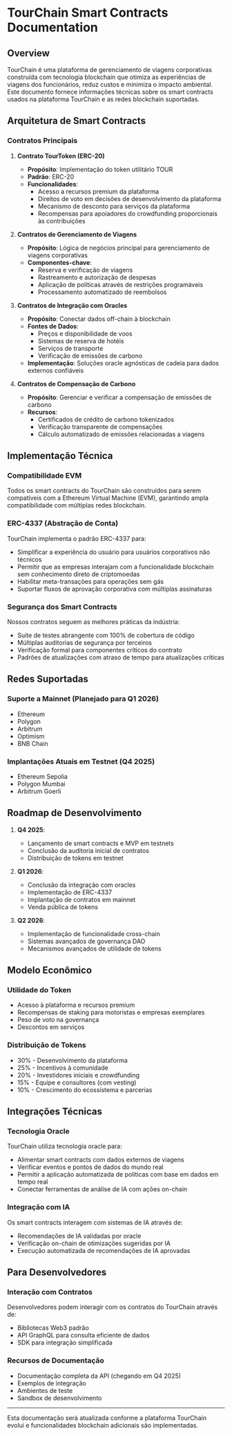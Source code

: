 # TourChain Smart Contracts Documentation

## Overview

TourChain é uma plataforma de gerenciamento de viagens corporativas construída com tecnologia blockchain que otimiza as experiências de viagens dos funcionários, reduz custos e minimiza o impacto ambiental. Este documento fornece informações técnicas sobre os smart contracts usados na plataforma TourChain e as redes blockchain suportadas.

## Arquitetura de Smart Contracts

### Contratos Principais

1. **Contrato TourToken (ERC-20)**
   - **Propósito**: Implementação do token utilitário TOUR
   - **Padrão**: ERC-20
   - **Funcionalidades**:
     - Acesso a recursos premium da plataforma
     - Direitos de voto em decisões de desenvolvimento da plataforma
     - Mecanismo de desconto para serviços da plataforma
     - Recompensas para apoiadores do crowdfunding proporcionais às contribuições

2. **Contratos de Gerenciamento de Viagens**
   - **Propósito**: Lógica de negócios principal para gerenciamento de viagens corporativas
   - **Componentes-chave**:
     - Reserva e verificação de viagens
     - Rastreamento e autorização de despesas
     - Aplicação de políticas através de restrições programáveis
     - Processamento automatizado de reembolsos

3. **Contratos de Integração com Oracles**
   - **Propósito**: Conectar dados off-chain à blockchain
   - **Fontes de Dados**:
     - Preços e disponibilidade de voos
     - Sistemas de reserva de hotéis
     - Serviços de transporte
     - Verificação de emissões de carbono
   - **Implementação**: Soluções oracle agnósticas de cadeia para dados externos confiáveis

4. **Contratos de Compensação de Carbono**
   - **Propósito**: Gerenciar e verificar a compensação de emissões de carbono
   - **Recursos**:
     - Certificados de crédito de carbono tokenizados
     - Verificação transparente de compensações
     - Cálculo automatizado de emissões relacionadas a viagens

## Implementação Técnica

### Compatibilidade EVM

Todos os smart contracts do TourChain são construídos para serem compatíveis com a Ethereum Virtual Machine (EVM), garantindo ampla compatibilidade com múltiplas redes blockchain.

### ERC-4337 (Abstração de Conta)

TourChain implementa o padrão ERC-4337 para:
- Simplificar a experiência do usuário para usuários corporativos não técnicos
- Permitir que as empresas interajam com a funcionalidade blockchain sem conhecimento direto de criptomoedas
- Habilitar meta-transações para operações sem gás
- Suportar fluxos de aprovação corporativa com múltiplas assinaturas

### Segurança dos Smart Contracts

Nossos contratos seguem as melhores práticas da indústria:
- Suite de testes abrangente com 100% de cobertura de código
- Múltiplas auditorias de segurança por terceiros
- Verificação formal para componentes críticos do contrato
- Padrões de atualizações com atraso de tempo para atualizações críticas

## Redes Suportadas

### Suporte a Mainnet (Planejado para Q1 2026)
- Ethereum
- Polygon
- Arbitrum
- Optimism
- BNB Chain

### Implantações Atuais em Testnet (Q4 2025)
- Ethereum Sepolia
- Polygon Mumbai
- Arbitrum Goerli

## Roadmap de Desenvolvimento

1. **Q4 2025**:
   - Lançamento de smart contracts e MVP em testnets
   - Conclusão da auditoria inicial de contratos
   - Distribuição de tokens em testnet

2. **Q1 2026**:
   - Conclusão da integração com oracles
   - Implementação de ERC-4337
   - Implantação de contratos em mainnet
   - Venda pública de tokens

3. **Q2 2026**:
   - Implementação de funcionalidade cross-chain
   - Sistemas avançados de governança DAO
   - Mecanismos avançados de utilidade de tokens

## Modelo Econômico

### Utilidade do Token
- Acesso à plataforma e recursos premium
- Recompensas de staking para motoristas e empresas exemplares
- Peso de voto na governança
- Descontos em serviços

### Distribuição de Tokens
- 30% - Desenvolvimento da plataforma
- 25% - Incentivos à comunidade
- 20% - Investidores iniciais e crowdfunding
- 15% - Equipe e consultores (com vesting)
- 10% - Crescimento do ecossistema e parcerias

## Integrações Técnicas

### Tecnologia Oracle
TourChain utiliza tecnologia oracle para:
- Alimentar smart contracts com dados externos de viagens
- Verificar eventos e pontos de dados do mundo real
- Permitir a aplicação automatizada de políticas com base em dados em tempo real
- Conectar ferramentas de análise de IA com ações on-chain

### Integração com IA
Os smart contracts interagem com sistemas de IA através de:
- Recomendações de IA validadas por oracle
- Verificação on-chain de otimizações sugeridas por IA
- Execução automatizada de recomendações de IA aprovadas

## Para Desenvolvedores

### Interação com Contratos
Desenvolvedores podem interagir com os contratos do TourChain através de:
- Bibliotecas Web3 padrão
- API GraphQL para consulta eficiente de dados
- SDK para integração simplificada

### Recursos de Documentação
- Documentação completa da API (chegando em Q4 2025)
- Exemplos de integração
- Ambientes de teste
- Sandbox de desenvolvimento

---

Esta documentação será atualizada conforme a plataforma TourChain evolui e funcionalidades blockchain adicionais são implementadas.